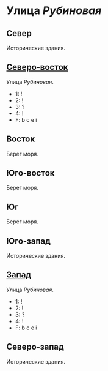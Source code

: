 # Улица *Рубиновая*

## Север

Исторические здания.

## [Северо-восток](./605135.md)

Улица *Рубиновая*.

* 1:    !
* 2:    !
* 3:    ?
* 4:    !
* F:    b   c   e   i

## Восток

Берег моря.

## Юго-восток

Берег моря.

## Юг

Берег моря.

## Юго-запад

Исторические здания.

## [Запад](./522140.md)

Улица *Рубиновая*.

* 1:    !
* 2:    !
* 3:    ?
* 4:    !
* F:    b   c   e   i

## Северо-запад

Исторические здания.

